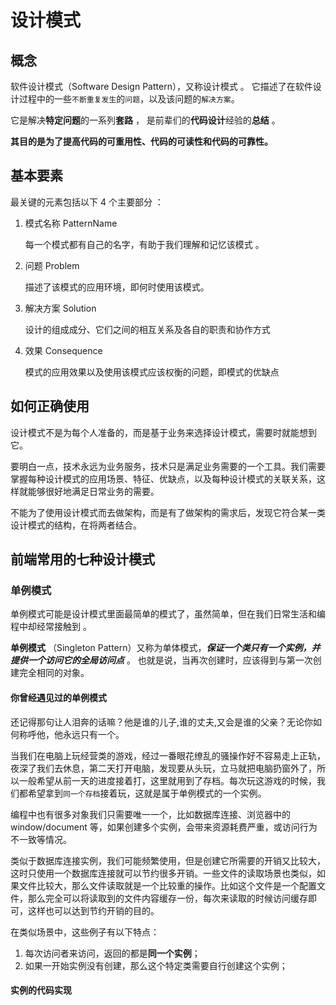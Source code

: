 # 设计模式

## 概念

 软件设计模式（Software Design Pattern），又称设计模式 。 它描述了在软件设计过程中的一些`不断重复发生`的`问题`，以及该问题的`解决方案`。 

 它是解决**特定问题**的一系列**套路** ， 是前辈们的**代码设计**经验的**总结** 。

 **其目的是为了提高代码的可重用性、代码的可读性和代码的可靠性。** 

## 基本要素

 最关键的元素包括以下 4 个主要部分 ：

1. 模式名称  PatternName

     每一个模式都有自己的名字，有助于我们理解和记忆该模式 。

2. 问题  Problem 

    描述了该模式的应用环境，即何时使用该模式。

3. 解决方案  Solution 

    设计的组成成分、它们之间的相互关系及各自的职责和协作方式 

4. 效果  Consequence 

    模式的应用效果以及使用该模式应该权衡的问题，即模式的优缺点 

## 如何正确使用

 设计模式不是为每个人准备的，而是基于业务来选择设计模式，需要时就能想到它。 

 要明白一点，技术永远为业务服务，技术只是满足业务需要的一个工具。我们需要掌握每种设计模式的应用场景、特征、优缺点，以及每种设计模式的关联关系，这样就能够很好地满足日常业务的需要。 

 不能为了使用设计模式而去做架构，而是有了做架构的需求后，发现它符合某一类设计模式的结构，在将两者结合。 

## 前端常用的七种设计模式

### 单例模式

 单例模式可能是设计模式里面最简单的模式了，虽然简单，但在我们日常生活和编程中却经常接触到 。

 **单例模式** （Singleton Pattern）又称为单体模式，***保证一个类只有一个实例，并提供一个访问它的全局访问点*** 。 也就是说，当再次创建时，应该得到与第一次创建完全相同的对象。 

#### 你曾经遇见过的单例模式

还记得那句让人泪奔的话嘛？他是谁的儿子,谁的丈夫,又会是谁的父亲？无论你如何称呼他，他永远只有一个。

当我们在电脑上玩经营类的游戏，经过一番眼花缭乱的骚操作好不容易走上正轨，夜深了我们去休息，第二天打开电脑，发现要从头玩，立马就把电脑扔窗外了，所以一般希望从前一天的进度接着打，这里就用到了存档。每次玩这游戏的时候，我们都希望拿到`同一个存档`接着玩，这就是属于单例模式的一个实例。 

编程中也有很多对象我们只需要唯一一个，比如数据库连接、浏览器中的 window/document 等，如果创建多个实例，会带来资源耗费严重，或访问行为不一致等情况。 

 类似于数据库连接实例，我们可能频繁使用，但是创建它所需要的开销又比较大，这时只使用一个数据库连接就可以节约很多开销。一些文件的读取场景也类似，如果文件比较大，那么文件读取就是一个比较重的操作。比如这个文件是一个配置文件，那么完全可以将读取到的文件内容缓存一份，每次来读取的时候访问缓存即可，这样也可以达到节约开销的目的。



在类似场景中，这些例子有以下特点：

1. 每次访问者来访问，返回的都是**同一个实例**；
2. 如果一开始实例没有创建，那么这个特定类需要自行创建这个实例；

####  实例的代码实现

